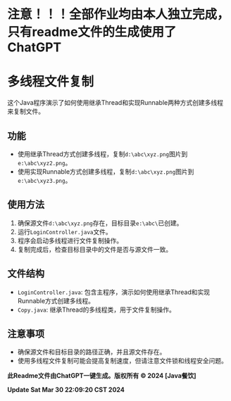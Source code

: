 # 注意！！！全部作业均由本人独立完成，只有readme文件的生成使用了ChatGPT
# 多线程文件复制

这个Java程序演示了如何使用继承Thread和实现Runnable两种方式创建多线程来复制文件。

## 功能

- 使用继承Thread方式创建多线程，复制`d:\abc\xyz.png`图片到`e:\abc\xyz2.png`。
- 使用实现Runnable方式创建多线程，复制`d:\abc\xyz.png`图片到`e:\abc\xyz3.png`。

## 使用方法

1. 确保源文件`d:\abc\xyz.png`存在，目标目录`e:\abc\`已创建。
2. 运行`LoginController.java`文件。
3. 程序会启动多线程进行文件复制操作。
4. 复制完成后，检查目标目录中的文件是否与源文件一致。

## 文件结构

- `LoginController.java`: 包含主程序，演示如何使用继承Thread和实现Runnable方式创建多线程。
- `Copy.java`: 继承Thread的多线程类，用于文件复制操作。

## 注意事项

- 确保源文件和目标目录的路径正确，并且源文件存在。
- 使用多线程文件复制可能会提高复制速度，但请注意文件锁和线程安全问题。

**此Readme文件由ChatGPT一键生成。版权所有 © 2024 [Java餐饮]**

**Update Sat Mar 30 22:09:20 CST 2024**
